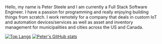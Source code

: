 Hello, my name is Peter Steele and I am currently a Full Stack Software Engineer. I have a passion for programming and really enjoying building things from scratch. I work remotely for a company that deals in custom IoT and automation devices/services as well as asset and inventory management for municipalities and cities across the US and Canada. 

[![Top Langs](https://github-readme-stats.vercel.app/api/top-langs/?username=petersteele111&theme=dracula)](https://github.com/anuraghazra/github-readme-stats) [![Peter's GitHub stats](https://github-readme-stats.vercel.app/api?username=petersteele111&count_private=true&show_icons=true&theme=dracula)](https://github.com/anuraghazra/github-readme-stats)



